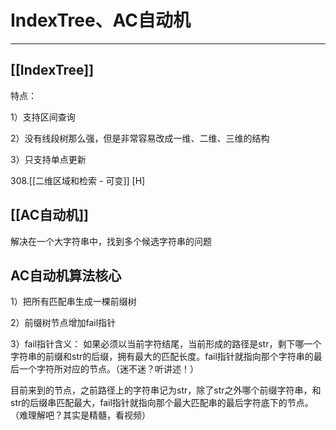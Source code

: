 #  IndexTree、AC自动机

---

## [[IndexTree]]

特点：

1）支持区间查询

2）没有线段树那么强，但是非常容易改成一维、二维、三维的结构

3）只支持单点更新

308.[[二维区域和检索 - 可变]] [H]

## [[AC自动机]] 

解决在一个大字符串中，找到多个候选字符串的问题

## AC自动机算法核心
1）把所有匹配串生成一棵前缀树

2）前缀树节点增加fail指针


3）fail指针含义：
如果必须以当前字符结尾，当前形成的路径是str，剩下哪一个字符串的前缀和str的后缀，拥有最大的匹配长度。fail指针就指向那个字符串的最后一个字符所对应的节点。（迷不迷？听讲述！）

目前来到的节点，之前路径上的字符串记为str，除了str之外哪个前缀字符串，和str的后缀串匹配最大，fail指针就指向那个最大匹配串的最后字符底下的节点。（难理解吧？其实是精髓，看视频）


